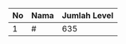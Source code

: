 | No | Nama            | Jumlah Level |
|----|-----------------|--------------|
| 1  | #    |    635        |
